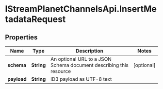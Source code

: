 # IStreamPlanetChannelsApi.InsertMetadataRequest

## Properties

Name | Type | Description | Notes
------------ | ------------- | ------------- | -------------
**schema** | **String** | An optional URL to a JSON Schema document describing this resource | [optional] 
**payload** | **String** | ID3 payload as UTF-8 text | 


